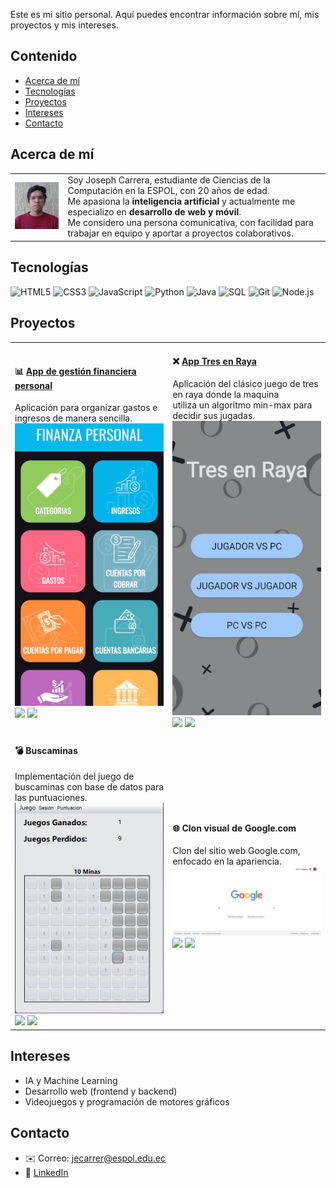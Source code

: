 Este es mi sitio personal. Aquí puedes encontrar información sobre mí, mis
proyectos y mis intereses.

## Contenido
- [Acerca de mí](#acerca-de-mí)
- [Tecnologías](#tecnologías)
- [Proyectos](#proyectos)
- [Intereses](#intereses)
- [Contacto](#contacto)  

## Acerca de mí

<table>
  <tr>
    <td>
      <img src="assets/profile_photo2.jpeg" alt="Joseph Carrera" width="150"/>
    </td>
    <td>
      Soy Joseph Carrera, estudiante de Ciencias de la Computación en la ESPOL, con 20 años de edad.<br>
      Me apasiona la <b>inteligencia artificial</b> y actualmente me especializo en <b>desarrollo de web y móvil</b>.<br>
      Me considero una persona comunicativa, con facilidad para trabajar en equipo y aportar a proyectos colaborativos.
    </td>
  </tr>
</table>


## Tecnologías

![HTML5](https://img.shields.io/badge/HTML5-E34F26?style=for-the-badge&logo=html5&logoColor=white)
![CSS3](https://img.shields.io/badge/CSS3-1572B6?style=for-the-badge&logo=css3&logoColor=white)
![JavaScript](https://img.shields.io/badge/JavaScript-F7DF1E?style=for-the-badge&logo=javascript&logoColor=black)
![Python](https://img.shields.io/badge/Python-3776AB?style=for-the-badge&logo=python&logoColor=white)
![Java](https://img.shields.io/badge/Java-007396?style=for-the-badge&logo=java&logoColor=white)
![SQL](https://img.shields.io/badge/SQL-4479A1?style=for-the-badge&logo=mysql&logoColor=white)
![Git](https://img.shields.io/badge/Git-F05032?style=for-the-badge&logo=git&logoColor=white)
![Node.js](https://img.shields.io/badge/Node.js-339933?style=for-the-badge&logo=node.js&logoColor=white)


## Proyectos

<table>
  <tr>
    <td style="vertical-align=top">
      <h4>📊 <a href="https://github.com/Jecs17/POO_P2-G01-Android" target="blank">App de gestión financiera personal</a></h4>
      Aplicación para organizar gastos e ingresos de manera sencilla.<br>
      <img src="assets/finanzas.jpeg" alt="Gestión financiera" width="300"/><br>
      <img src="https://img.shields.io/badge/Java-007396?style=for-the-badge&logo=java&logoColor=white" height="20"/>
      <img src="https://img.shields.io/badge/Android-3DDC84?style=for-the-badge&logo=android&logoColor=white" height="20"/><br>
    </td>
    <td>
      <h4>❌ <a href="https://github.com/Jecs17/ED_P1_Grupo_01" target="blank">App Tres en Raya</a></h4>
      Aplicación del clásico juego de tres en raya donde la maquina<br> utiliza un algoritmo min-max para decidir sus jugadas.<br>
      <img src="assets/tres-en-raya.jpeg" alt="Tres en Raya" width="300"/><br>
      <img src="https://img.shields.io/badge/Java-007396?style=for-the-badge&logo=java&logoColor=white" height="20"/>
      <img src="https://img.shields.io/badge/Android-3DDC84?style=for-the-badge&logo=android&logoColor=white" height="20"/>
    </td>
  </tr>
  <tr>
    <td>
      <h4>💣 Buscaminas</h4>
      Implementación del juego de buscaminas con base de datos para las puntuaciones.<br>
      <img src="assets/buscaminas.png" alt="Buscaminas" width="300"/><br>
      <img src="https://img.shields.io/badge/Java-007396?style=for-the-badge&logo=java&logoColor=white" height="20"/>
      <img src="https://img.shields.io/badge/SQL-4479A1?style=for-the-badge&logo=mysql&logoColor=white" height="20"/><br>
    </td>
    <td>
      <h4>🌐 Clon visual de Google.com</h4>
      Clon del sitio web Google.com, enfocado en la apariencia.<br>
      <img src="assets/google-clon.png" alt="Clon Google" width="600"/><br>
      <img src="https://img.shields.io/badge/HTML5-E34F26?style=for-the-badge&logo=html5&logoColor=white" height="20"/>
      <img src="https://img.shields.io/badge/CSS3-1572B6?style=for-the-badge&logo=css3&logoColor=white" height="20"/><br>
    </td>
  </tr>
</table>
  
## Intereses

- IA y Machine Learning
- Desarrollo web (frontend y backend)
- Videojuegos y programación de motores gráficos


## Contacto
- ✉️ Correo: jecarrer@espol.edu.ec
- 💼 [LinkedIn](www.linkedin.com/in/joseph-carrera-4b959b309) 
